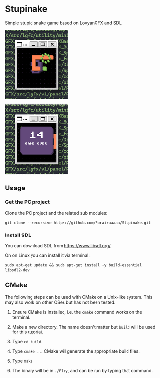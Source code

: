 # Stupinake
Simple stupid snake game based on LovyanGFX and SDL

![](https://github.com/Forairaaaaa/Stupinake/blob/main/Pics/Stupinake2.png?raw=true)

![](https://github.com/Forairaaaaa/Stupinake/blob/main/Pics/Stupinake1.png?raw=true)

## Usage

### Get the PC project

Clone the PC project and the related sub modules:

```
git clone --recursive https://github.com/Forairaaaaa/Stupinake.git
```

### Install SDL
You can download SDL from https://www.libsdl.org/

On on Linux you can install it via terminal:
```
sudo apt-get update && sudo apt-get install -y build-essential libsdl2-dev
```

## CMake

The following steps can be used with CMake on a Unix-like system. This may also work on other OSes but has not been tested.

1. Ensure CMake is installed, i.e. the `cmake` command works on the terminal.
2. Make a new directory. The name doesn't matter but `build` will be used for this tutorial.
3. Type `cd build`.
4. Type `cmake ..`. CMake will generate the appropriate build files.
5. Type `make ` 

6. The binary will be in `./Play`, and can be run by typing that command.

